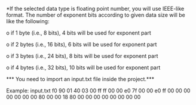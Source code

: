 *If the selected data type is floating point number, you will use IEEE-like format. The number of
exponent bits according to given data size will be like the following:

o if 1 byte (i.e., 8 bits), 4 bits will be used for exponent part

o if 2 bytes (i.e., 16 bits), 6 bits will be used for exponent part

o if 3 bytes (i.e., 24 bits), 8 bits will be used for exponent part

o if 4 bytes (i.e., 32 bits), 10 bits will be used for exponent part


*** You need to import an input.txt file inside the project.***

Example: input.txt
f0 90 01 40 03 00 ff ff 00 00 e0 7f
00 00 e0 ff 00 00 00 00 00 00 00 80
00 00 18 80 00 00 00 00 00 00 00 00
